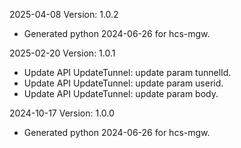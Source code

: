 2025-04-08 Version: 1.0.2
- Generated python 2024-06-26 for hcs-mgw.

2025-02-20 Version: 1.0.1
- Update API UpdateTunnel: update param tunnelId.
- Update API UpdateTunnel: update param userid.
- Update API UpdateTunnel: update param body.


2024-10-17 Version: 1.0.0
- Generated python 2024-06-26 for hcs-mgw.

